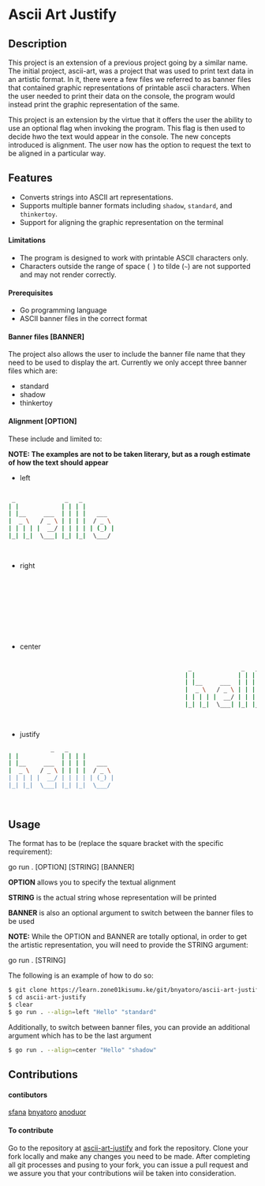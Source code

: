 # Ascii Art Justify

## Description

This project is an extension of a previous project going by a similar name. The initial project, ascii-art, was a project that was used to print text data in an artistic format. In it, there were a few files we referred to as banner files that contained graphic representations of printable ascii characters. When the user needed to print their data on the console, the program would instead print the graphic representation of the same. 

This project is an extension by the virtue that it offers the user the ability to use an optional flag when invoking the program. This flag is then used to decide hwo the text would appear in the console. The new concepts introduced is alignment. The user now has the option to request the text to be aligned in a particular way.


## Features
- Converts strings into ASCII art representations.
- Supports multiple banner formats including `shadow`, `standard`, and `thinkertoy`.
- Support for aligning the graphic representation on the terminal


#### Limitations
- The program is designed to work with printable ASCII characters only.
- Characters outside the range of space (` `) to tilde (`~`) are not supported and may not render correctly.

#### Prerequisites
- Go programming language
- ASCII banner files in the correct format

#### Banner files [BANNER]

The project also allows the user to include the banner file name that they need to be used to display the art. Currently we only accept three banner files which are: 

+ standard
+ shadow
+ thinkertoy

#### Alignment [OPTION]

 These include and limited to:

**NOTE: The examples are not to be taken literary, but as a rough estimate of how the text should appear**

+ left

```bash

 _              _   _          
| |            | | | |         
| |__     ___  | | | |   ___   
|  _ \   / _ \ | | | |  / _ \  
| | | | |  __/ | | | | | (_) | 
|_| |_|  \___| |_| |_|  \___/  
                               
                               
```

+ right

```bash
                                                                                                                              _              _   _          
                                                                                                                             | |            | | | |         
                                                                                                                             | |__     ___  | | | |   ___   
                                                                                                                             |  _ \   / _ \ | | | |  / _ \  
                                                                                                                             | | | | |  __/ | | | | | (_) | 
                                                                                                                             |_| |_|  \___| |_| |_|  \___/  
                                                                                                                                    
                                                                                                                                                            
```
+ center

```bash

                                                   _              _   _          
                                                  | |            | | | |         
                                                  | |__     ___  | | | |   ___   
                                                  |  _ \   / _ \ | | | |  / _ \  
                                                  | | | | |  __/ | | | | | (_) | 
                                                  |_| |_|  \___| |_| |_|  \___/  
                                                                                 
                                                                                 

```
+ justify

```bash
            _   _                                                                                                                             _       _  
| |            | | | |                                                                                                                           | |     | | 
| |__     ___  | | | |   ___                                                                                           __      __   ___    _ __  | |   __| | 
|  _ \   / _ \ | | | |  / _ \                                                                                          \ \ /\ / /  / _ \  | '__| | |  / _` | 
| | | | |  __/ | | | | | (_) |                                                                                          \ V  V /  | (_) | | |    | | | (_| | 
|_| |_|  \___| |_| |_|  \___/                                                                                            \_/\_/    \___/  |_|    |_|  \__,_| 
                                                                                                                                   
                                                                                                                                   
```

## Usage

The format has to be (replace the square bracket with the specific requirement): 

go run . [OPTION] [STRING] [BANNER]

**OPTION** allows you to specify the textual alignment

**STRING** is the actual string whose representation will be printed

**BANNER** is also an optional argument to switch between the banner files to be used

**NOTE:** While the OPTION and BANNER are totally optional, in order to get the artistic representation, you will need to provide the STRING argument: 

go run . [STRING]

The following is an example of how to do so:

```bash
$ git clone https://learn.zone01kisumu.ke/git/bnyatoro/ascii-art-justify.git
$ cd ascii-art-justify
$ clear
$ go run . --align=left "Hello" "standard"
```

Additionally, to switch between banner files, you can provide an additional argument which has to be the last argument

```bash
$ go run . --align=center "Hello" "shadow"
```


## Contributions

#### contibutors

[sfana](https://learn.zone01kisumu.ke/git/shfana)
[bnyatoro](https://learn.zone01kisumu.ke/git/bnyatoro)
[anoduor](https://learn.zone01kisumu.ke/git/anoduor)

#### To contribute

Go to the repository at
[ascii-art-justify](https://learn.zone01kisumu.ke/git/bnyatoro/ascii-art-justify) and fork the repository. Clone your fork locally and make any changes you need to be made. After completing all git processes and pusing to your fork, you can issue a pull request and we assure you that your contributions wiil be taken into consideration.


